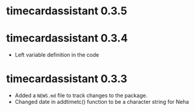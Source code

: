 # timecardassistant 0.3.5

# timecardassistant 0.3.4

* Left variable definition in the code

# timecardassistant 0.3.3

* Added a `NEWS.md` file to track changes to the package.
* Changed date in addtimetc() function to be a character string for Neha
